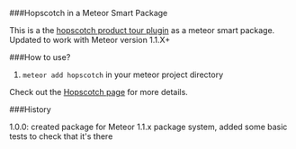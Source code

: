 ###Hopscotch in a Meteor Smart Package

This is a the [hopscotch product tour plugin](http://linkedin.github.io/hopscotch/) as a meteor smart package. Updated to work with Meteor version 1.1.X+

###How to use?

1. `meteor add hopscotch` in your meteor project directory

Check out the [Hopscotch page](http://linkedin.github.io/hopscotch/) for more details.

###History

1.0.0: created package for Meteor 1.1.x package system, added some basic tests to check that it's there
